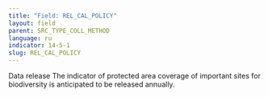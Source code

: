 ```yaml
---
title: "Field: REL_CAL_POLICY"
layout: field
parent: SRC_TYPE_COLL_METHOD
language: ru
indicator: 14-5-1
slug: REL_CAL_POLICY
---
```

Data release
The indicator of protected area coverage of important sites for biodiversity is anticipated to be released annually.